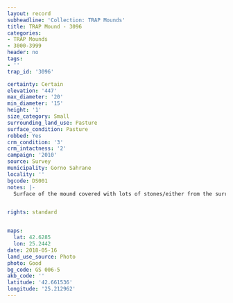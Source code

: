 ```yaml
---
layout: record
subheadline: 'Collection: TRAP Mounds'
title: TRAP Mound - 3096
categories:
- TRAP Mounds
- 3000-3999
header: no
tags:
- ''
trap_id: '3096'

certainty: Certain
elevation: '447'
max_diameter: '20'
min_diameter: '15'
height: '1'
size_category: Small
surrounding_land_use: Pasture
surface_condition: Pasture
robbed: Yes
crm_condition: '3'
crm_intactness: '2'
campaign: '2010'
source: Survey
municipality: Gorno Sahrane
locality: ''
bgcode: DS001
notes: |-
  Surface of the mound covered with lots of stones/either from the surrounding pasture or from the mound.


rights: standard


maps:
  lat: 42.6285
  lon: 25.2442
date: 2018-05-16
land_use_source: Photo
photo: Good
bg_code: GS 006-5
akb_code: ''
latitude: '42.661536'
longitude: '25.212962'
---
```

